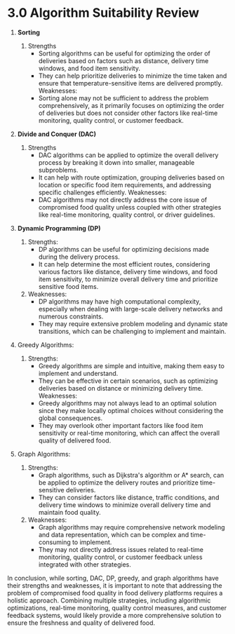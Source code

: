 # 3.0 Algorithm Suitability Review


1.	**Sorting**
    1. Strengths
       - Sorting algorithms can be useful for optimizing the order of deliveries based on factors such as distance, delivery time windows, and food item sensitivity.
       - They can help prioritize deliveries to minimize the time taken and ensure that temperature-sensitive items are delivered promptly. Weaknesses:
       - Sorting alone may not be sufficient to address the problem comprehensively, as it primarily focuses on optimizing the order of deliveries but does not consider other factors like real-time monitoring, quality control, or customer feedback.


2.	**Divide and Conquer (DAC)** 
    1. Strengths
       - DAC algorithms can be applied to optimize the overall delivery process by breaking it down into smaller, manageable subproblems. 
       - It can help with route optimization, grouping deliveries based on location or specific food item requirements, and addressing specific challenges efficiently. Weaknesses:
       - DAC algorithms may not directly address the core issue of compromised food quality unless coupled with other strategies like real-time monitoring, quality control, or driver guidelines.


3.	**Dynamic Programming (DP)** 
    1. Strengths:
       - DP algorithms can be useful for optimizing decisions made during the delivery process.
       - It can help determine the most efficient routes, considering various factors like distance, delivery time windows, and food item sensitivity, to minimize overall delivery time and prioritize sensitive food items. 
    2. Weaknesses:
       - DP algorithms may have high computational complexity, especially when dealing with large-scale delivery networks and numerous constraints.
       - They may require extensive problem modeling and dynamic state transitions, which can be challenging to implement and maintain.


4.	Greedy Algorithms:
    1. Strengths:
       - Greedy algorithms are simple and intuitive, making them easy to implement and understand.
       - They can be effective in certain scenarios, such as optimizing deliveries based on distance or minimizing delivery time. 
        Weaknesses:
       - Greedy algorithms may not always lead to an optimal solution since they make locally optimal choices without considering the global consequences.
       - They may overlook other important factors like food item sensitivity or real-time monitoring, which can affect the overall quality of delivered food.

5.	Graph Algorithms: 
    1. Strengths:
       - Graph algorithms, such as Dijkstra's algorithm or A* search, can be applied to optimize the delivery routes and prioritize time-sensitive deliveries.
       - They can consider factors like distance, traffic conditions, and delivery time windows to minimize overall delivery time and maintain food quality. 
    2. Weaknesses:
       - Graph algorithms may require comprehensive network modeling and data representation, which can be complex and time-consuming to implement.
       - They may not directly address issues related to real-time monitoring, quality control, or customer feedback unless integrated with other strategies.

In conclusion, while sorting, DAC, DP, greedy, and graph algorithms have their strengths and weaknesses, it is important to note that addressing the problem of compromised food quality in food delivery platforms requires a holistic approach. Combining multiple strategies, including algorithmic optimizations, real-time monitoring, quality control measures, and customer feedback systems, would likely provide a more comprehensive solution to ensure the freshness and quality of delivered food.
